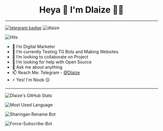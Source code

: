 <h1 align="center"><b>Heya 👋 I'm Dlaize 👨‍💻</b></h1>

---

[![telegram badge](https://img.shields.io/badge/Dlaize-Kohli-00adb5?style=flat&logo=telegram)](https://t.me/Dlaize)  <img src="https://komarev.com/ghpvc/?username=dakshkohli23&label=Profile%20views&color=00adb5&style=flat" alt="dlaize" />

![Hits](https://hits.seeyoufarm.com/api/count/incr/badge.svg?url=https%3A%2F%2Fgithub.com%2Fdakshkohli23%2F&count_bg=%2300ADB5&title_bg=%23393E46&icon=mocha.svg&icon_color=%23FFFFFF&title=Coffee&edge_flat=false)

- 🔭 I’m Digital Marketer 
- 🌱 I’m currently Testing TG Bots and Making Websites
- 👯 I’m looking to collaborate on Project
- 🤔 I’m looking for help with Open Source
- 💬 Ask me about anything
- 📫 Reach Me: Telegram - [@Dlaize](https://t.me/Dlaize)
- ⚡ Yes! I'm Noob 😌

---

![Dlaize's GitHub Stats](https://github-readme-stats.vercel.app/api?username=dakshkohli23&show_icons=true&theme=algolia)

![Most Used Language](https://github-readme-stats.vercel.app/api/top-langs/?username=dakshkohli23&show_icons=true&theme=algolia)

![Sharingan Rename Bot](https://github-readme-stats.vercel.app/api/pin/?username=dakshkohli23&repo=Sharingan-Rename-Bot&theme=algolia)

![Force-Subscribe-Bot](https://github-readme-stats.vercel.app/api/pin/?username=dakshkohli23&repo=Force-Subscribe-Bot&theme=algolia)
